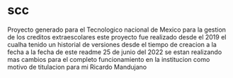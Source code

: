 # scc
Proyecto generado para el Tecnologico nacional de Mexico 
para la gestion de los creditos extraescolares
este proyecto fue realizado desde el 2019 el cualha tenido un historial 
de versiones desde el tiempo de creacion a la fecha 
a la fecha de este readme 25 de junio del 2022 se estan realizando mas 
cambios para el completo funcionamiento en la institucion como motivo de 
titulacion para mi  Ricardo Mandujano
